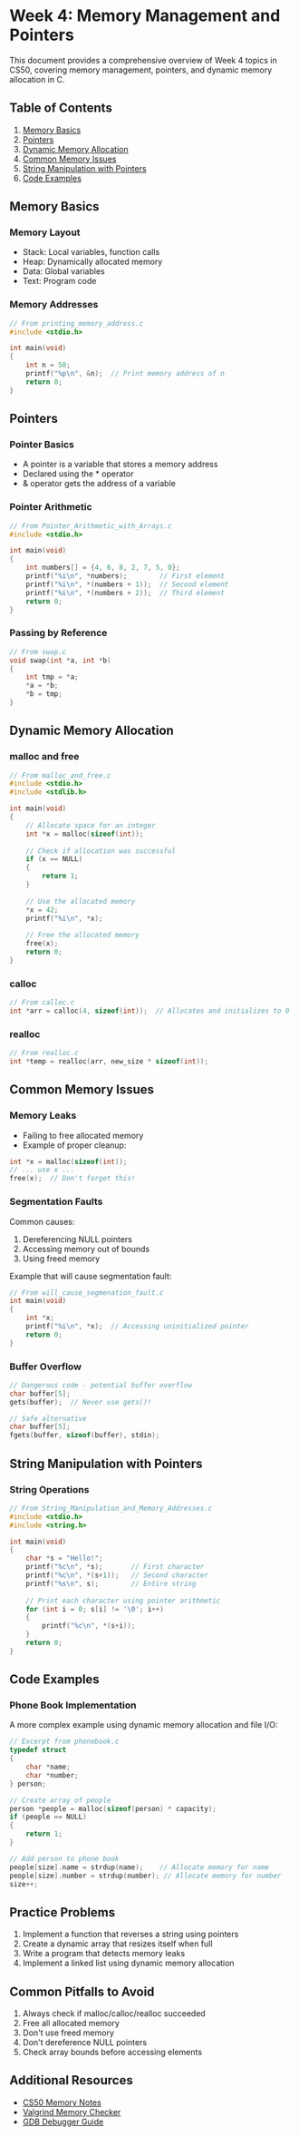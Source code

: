 # Week 4: Memory Management and Pointers

This document provides a comprehensive overview of Week 4 topics in CS50, covering memory management, pointers, and dynamic memory allocation in C.

## Table of Contents
1. [Memory Basics](#memory-basics)
2. [Pointers](#pointers)
3. [Dynamic Memory Allocation](#dynamic-memory-allocation)
4. [Common Memory Issues](#common-memory-issues)
5. [String Manipulation with Pointers](#string-manipulation-with-pointers)
6. [Code Examples](#code-examples)

## Memory Basics

### Memory Layout
- Stack: Local variables, function calls
- Heap: Dynamically allocated memory
- Data: Global variables
- Text: Program code

### Memory Addresses
```c
// From printing_memory_address.c
#include <stdio.h>

int main(void)
{
    int n = 50;
    printf("%p\n", &n);  // Print memory address of n
    return 0;
}
```

## Pointers

### Pointer Basics
- A pointer is a variable that stores a memory address
- Declared using the * operator
- & operator gets the address of a variable

### Pointer Arithmetic
```c
// From Pointer_Arithmetic_with_Arrays.c
#include <stdio.h>

int main(void)
{
    int numbers[] = {4, 6, 8, 2, 7, 5, 0};
    printf("%i\n", *numbers);        // First element
    printf("%i\n", *(numbers + 1));  // Second element
    printf("%i\n", *(numbers + 2));  // Third element
    return 0;
}
```

### Passing by Reference
```c
// From swap.c
void swap(int *a, int *b)
{
    int tmp = *a;
    *a = *b;
    *b = tmp;
}
```

## Dynamic Memory Allocation

### malloc and free
```c
// From malloc_and_free.c
#include <stdio.h>
#include <stdlib.h>

int main(void)
{
    // Allocate space for an integer
    int *x = malloc(sizeof(int));
    
    // Check if allocation was successful
    if (x == NULL)
    {
        return 1;
    }
    
    // Use the allocated memory
    *x = 42;
    printf("%i\n", *x);
    
    // Free the allocated memory
    free(x);
    return 0;
}
```

### calloc
```c
// From calloc.c
int *arr = calloc(4, sizeof(int));  // Allocates and initializes to 0
```

### realloc
```c
// From realloc.c
int *temp = realloc(arr, new_size * sizeof(int));
```

## Common Memory Issues

### Memory Leaks
- Failing to free allocated memory
- Example of proper cleanup:
```c
int *x = malloc(sizeof(int));
// ... use x ...
free(x);  // Don't forget this!
```

### Segmentation Faults
Common causes:
1. Dereferencing NULL pointers
2. Accessing memory out of bounds
3. Using freed memory

Example that will cause segmentation fault:
```c
// From will_cause_segmenation_fault.c
int main(void)
{
    int *x;
    printf("%i\n", *x);  // Accessing uninitialized pointer
    return 0;
}
```

### Buffer Overflow
```c
// Dangerous code - potential buffer overflow
char buffer[5];
gets(buffer);  // Never use gets()!

// Safe alternative
char buffer[5];
fgets(buffer, sizeof(buffer), stdin);
```

## String Manipulation with Pointers

### String Operations
```c
// From String_Manipulation_and_Memory_Addresses.c
#include <stdio.h>
#include <string.h>

int main(void)
{
    char *s = "Hello!";
    printf("%c\n", *s);       // First character
    printf("%c\n", *(s+1));   // Second character
    printf("%s\n", s);        // Entire string
    
    // Print each character using pointer arithmetic
    for (int i = 0; s[i] != '\0'; i++)
    {
        printf("%c\n", *(s+i));
    }
    return 0;
}
```

## Code Examples

### Phone Book Implementation
A more complex example using dynamic memory allocation and file I/O:
```c
// Excerpt from phonebook.c
typedef struct
{
    char *name;
    char *number;
} person;

// Create array of people
person *people = malloc(sizeof(person) * capacity);
if (people == NULL)
{
    return 1;
}

// Add person to phone book
people[size].name = strdup(name);    // Allocate memory for name
people[size].number = strdup(number); // Allocate memory for number
size++;
```

## Practice Problems

1. Implement a function that reverses a string using pointers
2. Create a dynamic array that resizes itself when full
3. Write a program that detects memory leaks
4. Implement a linked list using dynamic memory allocation

## Common Pitfalls to Avoid

1. Always check if malloc/calloc/realloc succeeded
2. Free all allocated memory
3. Don't use freed memory
4. Don't dereference NULL pointers
5. Check array bounds before accessing elements

## Additional Resources

- [CS50 Memory Notes](https://cs50.harvard.edu/x/2024/notes/4/)
- [Valgrind Memory Checker](https://valgrind.org/)
- [GDB Debugger Guide](https://www.gnu.org/software/gdb/) 